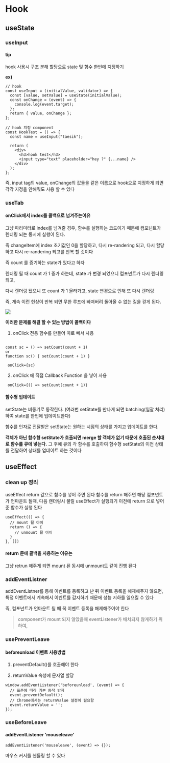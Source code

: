 # Hook

## useState

### useInput

#### tip

hook 사용시 구조 분해 할당으로 state 및 함수 한번에 지정하기

**ex)**

```
// hook
const useInput = (initialValue, validator) => {
  const [value, setValue] = useState(initialValue);
  const onChange = (event) => {
    console.log(event.target);
  };
  return { value, onChange };
};

// hook 지정 component
const HookTest = () => {
  const name = useInput("taesik");

  return (
    <div>
      <h3>hook test</h3>
      <input type="text" placeholder="hey ?" {...name} />
    </div>
  );
};
```

즉,
input tag의 value, onChange의 값들을 같은 이름으로 hook으로 지정하게 되면 각각 지정을 안해줘도 사용 할 수 있다

### useTab

#### onClick에서 index를 콜백으로 넘겨주는이유

그냥 파리미터로 index를 넘겨줄 경우, 함수를 실행하는 코드이기 때문에 컴포넌트가 렌더링 되는 동시에 실행이 된다.

즉 changeItem에 index 초기값인 0을 할당하고, 다시 re-randering 되고, 다시 할당하고 다시 re-randering 되고를 반복 할 것이다

즉 count 를 증기하는 state가 있다고 하자

렌더링 될 때 count 가 1 증가 하는데, state 가 변경 되었으니 컴포넌트가 다시 렌더링 되고,

다시 렌더링 됐으니 또 count 가 1 올라가고, state 변경으로 인해 또 다시 렌더링

즉, 계속 이런 현상이 반복 되면 무한 루프에 빠져버려 돌아올 수 없는 길을 걷게 된다.

<img src="https://velog.velcdn.com/images/southbig89/post/2c2264c2-deec-420c-95c0-fc9dab39d38f/image.png">

**이러한 문제를 해결 할 수 있는 방법이 콜백이다**

1. onClick 전용 함수를 만들어 따로 빼서 사용

```

const sc = () => setCount(count + 1)
or
function sc() { setCount(count + 1) }

 onClick={sc}
```

2. onClick 에 직접 Callback Function 을 넣어 사용

```
 onClick={() => setCount(count + 1)}
```

#### 함수형 업데이트

setState는 비동기로 동작한다.
(여러번 setState를 만나게 되면 batching(일괄 처리)하여 state를 한번에 업데이트한다)

함수를 인자로 전달받은 setState는 원하는 시점의 상태를 가지고 업데이트를 한다.

**객체가 아닌 함수형 setState가 호출되면 merge 할 객체가 없기 때문에 호출된 순서대로 함수를 큐에 넣는다.**
그 후에 큐의 각 함수를 호출하여 함수형 setState의 이전 상태를 전달하여 상태를 업데이트 하는 것이다

## useEffect

### clean up 정리

useEffect return 값으로 함수를 넣어 주면 된다
함수를 return 해주면 해당 컴포넌트가 언마운트 될때,
다음 랜더링시 불릴 useEffect가 실행되기 이전에 return 으로 넣어준 함수가 실행 된다

```
useEffect(() => {
  // mount 될 아이
  return () => {
    // unmount 될 아이
  }
}, [])
```

#### return 문에 콜백을 사용하는 이유는

그냥 retrun 해주게 되면 mount 된 동시에 unmount도 같이 진행 된다

### addEventListner

addEventListner를 통해 이벤트를 등록하고 난 뒤 이벤트 등록을 해제해주지 않으면, 특정 이벤트에서 계속해서 이벤트를 감지하기 때문에 성능 저하를 일으킬 수 있다

즉, 컴포넌트가 언마운트 될 때 꼭 이벤트 등록을 해제해주어야 한다

> component가 mount 되지 않았을때 eventListener가 배치되지 않게하기 위하여,

### usePreventLeave

#### beforeunload 이벤트 사용방법

1. preventDefault()를 호출해야 한다

2. returnValue 속성에 문자열 할당

```
window.addEventListener('beforeunload', (event) => {
  // 표준에 따라 기본 동작 방지
  event.preventDefault();
  // Chrome에서는 returnValue 설정이 필요함
  event.returnValue = '';
});
```

### useBeforeLeave

#### addEventListener 'mouseleave'

```
addEventListener('mouseleave', (event) => {});
```

마우스 커서를 핸들링 할 수 있다
